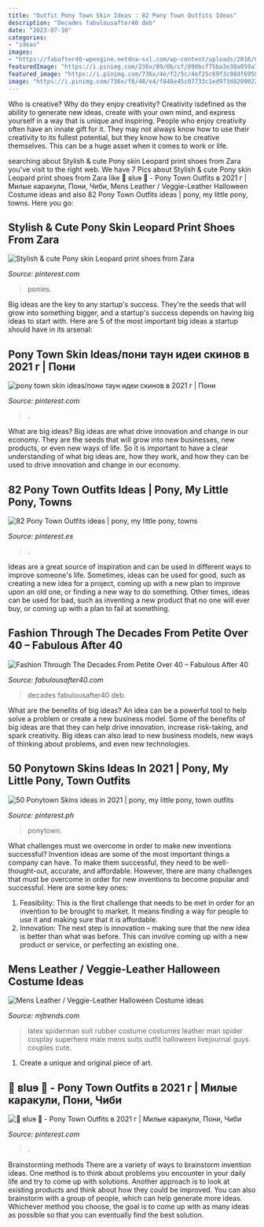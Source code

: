 ```yaml
---
title: "Outfit Pony Town Skin Ideas : 82 Pony Town Outfits Ideas"
description: "Decades fabulousafter40 deb"
date: "2023-07-10"
categories:
- "ideas"
images:
- "https://fabafter40-wpengine.netdna-ssl.com/wp-content/uploads/2016/05/petite-over-40-chanel-dress-1.jpg"
featuredImage: "https://i.pinimg.com/236x/89/0b/cf/890bcf75ba3e38a059a7f2698b45930a.jpg?nii=t"
featured_image: "https://i.pinimg.com/736x/4e/f2/5c/4ef25c69f3c98df69584e306bd1acf47.jpg"
image: "https://i.pinimg.com/736x/f8/48/e4/f848e45c07733c1ed973d8209022fb12--leopard-print-shoes-leopard-prints.jpg"
---
```



Who is creative? Why do they enjoy creativity?
Creativity isdefined as the ability to generate new ideas, create with your own mind, and express yourself in a way that is unique and inspiring. People who enjoy creativity often have an innate gift for it. They may not always know how to use their creativity to its fullest potential, but they know how to be creative themselves. This can be a huge asset when it comes to work or life.

	

		
searching about Stylish &amp; cute Pony skin Leopard print shoes from Zara you've visit to the right web. We have 7 Pics about Stylish &amp; cute Pony skin Leopard print shoes from Zara like 🧵 ʙluɘ 🎐 - Pony Town Outfits в 2021 г | Милые каракули, Пони, Чиби, Mens Leather / Veggie-Leather Halloween Costume ideas and also 82 Pony Town Outfits ideas | pony, my little pony, towns. Here you go:
		
    
## Stylish &amp; Cute Pony Skin Leopard Print Shoes From Zara

<img loading=lazy src="https://i.pinimg.com/736x/f8/48/e4/f848e45c07733c1ed973d8209022fb12--leopard-print-shoes-leopard-prints.jpg" onerror="this.onerror=null;this.src='https://tse2.mm.bing.net/th?id=OIP.38FlgIXIPEAqVma0SdAMHgHaJ3&amp;pid=15.1';" alt="Stylish &amp; cute Pony skin Leopard print shoes from Zara">

_Source: pinterest.com_

>ponies. 

	

Big ideas are the key to any startup's success. They're the seeds that will grow into something bigger, and a startup's success depends on having big ideas to start with. Here are 5 of the most important big ideas a startup should have in its arsenal: 

    
## Pony Town Skin Ideas/пони таун идеи скинов в 2021 г | Пони

<img loading=lazy src="https://i.pinimg.com/736x/4e/f2/5c/4ef25c69f3c98df69584e306bd1acf47.jpg" onerror="this.onerror=null;this.src='https://tse3.mm.bing.net/th?id=OIP.9mnkT-VjELGF91nYZoxlBgHaHK&amp;pid=15.1';" alt="pony town skin ideas/пони таун идеи скинов в 2021 г | Пони">

_Source: pinterest.com_

>. 

	

What are big ideas?
Big ideas are what drive innovation and change in our economy. They are the seeds that will grow into new businesses, new products, or even new ways of life. So it is important to have a clear understanding of what big ideas are, how they work, and how they can be used to drive innovation and change in our economy.

    
## 82 Pony Town Outfits Ideas | Pony, My Little Pony, Towns

<img loading=lazy src="https://i.pinimg.com/474x/a5/5c/7b/a55c7b12098028b1fd404c4e31c7724c.jpg" onerror="this.onerror=null;this.src='https://tse1.mm.bing.net/th?id=OIP.NpZKUqBD2SEochx3qLD4JgAAAA&amp;pid=15.1';" alt="82 Pony Town Outfits ideas | pony, my little pony, towns">

_Source: pinterest.es_

>. 

	

Ideas are a great source of inspiration and can be used in different ways to improve someone's life. Sometimes, ideas can be used for good, such as creating a new idea for a project, coming up with a new plan to improve upon an old one, or finding a new way to do something. Other times, ideas can be used for bad, such as inventing a new product that no one will ever buy, or coming up with a plan to fail at something.

    
## Fashion Through The Decades From Petite Over 40 – Fabulous After 40

<img loading=lazy src="https://fabafter40-wpengine.netdna-ssl.com/wp-content/uploads/2016/05/petite-over-40-chanel-dress-1.jpg" onerror="this.onerror=null;this.src='https://tse1.mm.bing.net/th?id=OIP.rJ_6Wzo6gH8lU_Jue4NDOwHaPA&amp;pid=15.1';" alt="Fashion Through The Decades From Petite Over 40 – Fabulous After 40">

_Source: fabulousafter40.com_

>decades fabulousafter40 deb. 

	

What are the benefits of big ideas?
An idea can be a powerful tool to help solve a problem or create a new business model. Some of the benefits of big ideas are that they can help drive innovation, increase risk-taking, and spark creativity. Big ideas can also lead to new business models, new ways of thinking about problems, and even new technologies.

    
## 50 Ponytown Skins Ideas In 2021 | Pony, My Little Pony, Town Outfits

<img loading=lazy src="https://i.pinimg.com/236x/2e/50/5a/2e505a5bdef1a5da5edd9cb888e7aaff.jpg" onerror="this.onerror=null;this.src='https://tse2.mm.bing.net/th?id=OIP.iZe02TJ-SN1j3a-HfjdwOAAAAA&amp;pid=15.1';" alt="50 Ponytown Skins ideas in 2021 | pony, my little pony, town outfits">

_Source: pinterest.ph_

>ponytown. 

	

What challenges must we overcome in order to make new inventions successful?
Invention ideas are some of the most important things a company can have. To make them successful, they need to be well-thought-out, accurate, and affordable. However, there are many challenges that must be overcome in order for new inventions to become popular and successful. Here are some key ones:
1. Feasibility: This is the first challenge that needs to be met in order for an invention to be brought to market. It means finding a way for people to use it and making sure that it is affordable.
2. Innovation: The next step is innovation – making sure that the new idea is better than what was before. This can involve coming up with a new product or service, or perfecting an existing one. 
    
## Mens Leather / Veggie-Leather Halloween Costume Ideas

<img loading=lazy src="http://mjtrends.b-cdn.net/images/blog/2018/10/mens-latex-costume-ideas.jpg" onerror="this.onerror=null;this.src='https://tse4.mm.bing.net/th?id=OIP.IXRwx3KEOy0k0UW-Jk5H1AHaNz&amp;pid=15.1';" alt="Mens Leather / Veggie-Leather Halloween Costume ideas">

_Source: mjtrends.com_

>latex spiderman suit rubber costume costumes leather man spider cosplay superhero male mens suits outfit halloween livejournal guys couples cute. 

	

1. Create a unique and original piece of art.

    
## 🧵 ʙluɘ 🎐 - Pony Town Outfits в 2021 г | Милые каракули, Пони, Чиби

<img loading=lazy src="https://i.pinimg.com/236x/89/0b/cf/890bcf75ba3e38a059a7f2698b45930a.jpg?nii=t" onerror="this.onerror=null;this.src='https://tse3.mm.bing.net/th?id=OIP.GgML7q4b-dxI7ZfB17xDJgAAAA&amp;pid=15.1';" alt="🧵 ʙluɘ 🎐 - Pony Town Outfits в 2021 г | Милые каракули, Пони, Чиби">

_Source: pinterest.com_

>. 

	

Brainstorming methods
There are a variety of ways to brainstorm invention ideas. One method is to think about problems you encounter in your daily life and try to come up with solutions. Another approach is to look at existing products and think about how they could be improved. You can also brainstorm with a group of people, which can help generate more ideas. Whichever method you choose, the goal is to come up with as many ideas as possible so that you can eventually find the best solution.

